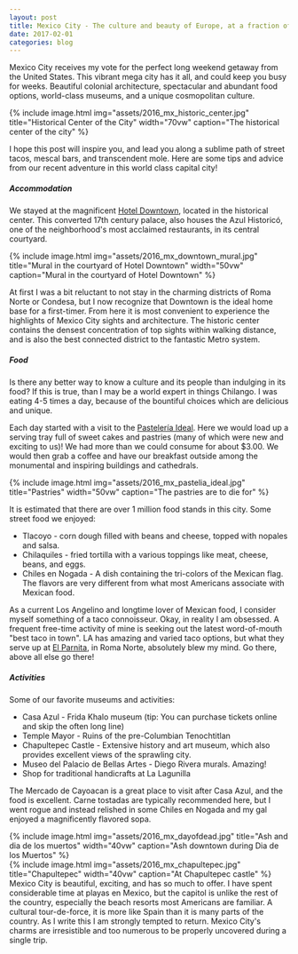 ```yaml
---
layout: post
title: Mexico City - The culture and beauty of Europe, at a fraction of the cost
date: 2017-02-01
categories: blog
---
```


Mexico City receives my vote for the perfect long weekend getaway from the United States.
This vibrant mega city has it all, and could keep you busy for weeks. 
Beautiful colonial architecture, spectacular and abundant food options, world-class museums, 
and a unique cosmopolitan culture.

{% include image.html img="assets/2016_mx_historic_center.jpg" title="Historical Center of the City" 
    width="70vw" caption="The historical center of the city" %}

I hope this post will inspire you, and lead you along a sublime path of street tacos, mescal bars, 
and transcendent mole.
Here are some tips and advice from our recent adventure in this world class capital city!

##### Accommodation

We stayed at the magnificent [Hotel Downtown](https://www.downtownmexico.com/), 
located in the historical center. This converted 17th century palace, 
also houses the Azul Historic&#243;, one of the neighborhood's 
most acclaimed restaurants, in its central courtyard.

{% include image.html img="assets/2016_mx_downtown_mural.jpg" 
    title="Mural in the courtyard of Hotel Downtown" 
    width="50vw" caption="Mural in the courtyard of Hotel Downtown" %}

At first I was a bit reluctant to not stay in the charming districts of Roma Norte or Condesa, but 
I now recognize that Downtown is the ideal home base for a first-timer. From here it is most
convenient to experience the highlights of Mexico City sights and architecture. 
The historic center contains the densest concentration of top sights within walking distance, 
and is also the best connected district to the fantastic Metro system. 

##### Food

Is there any better way to know a culture and its people than indulging in its food? 
If this is true, than I may be a world expert in things Chilango. I was eating 4-5 times a day, 
because of the bountiful choices which are delicious and unique. 

Each day started with a visit to the [Pasteler&iacute;a Ideal](http://pasteleriaideal.com.mx/). 
Here we would load up a serving tray full of sweet cakes and pastries 
(many of which were new and exciting to us)! 
We had more than we could consume for about $3.00. We would then grab a coffee and have our 
breakfast outside among the monumental and inspiring buildings and cathedrals.

{% include image.html img="assets/2016_mx_pastelia_ideal.jpg" title="Pastries" 
    width="50vw" caption="The pastries are to die for" %}

It is estimated that there are over 1 million food stands in this city.
Some street food we enjoyed:

* Tlacoyo - corn dough filled with beans and cheese, topped with nopales and salsa.
* Chilaquiles - fried tortilla with a various toppings like meat, cheese, beans, and eggs. 
* Chiles en Nogada - A dish containing the tri-colors of the Mexican flag. The flavors are very different 
  from what most Americans associate with Mexican food.

As a current Los Angelino and longtime lover of Mexican food, I consider myself something of a taco 
connoisseur. Okay, in reality I am obsessed. A frequent free-time activity of mine is seeking out the 
latest word-of-mouth "best taco in town". LA has amazing and varied taco options, but what they serve up
at [El Parnita](elparnita.com), in Roma Norte, absolutely blew my mind. Go there, above all else go there!

##### Activities

Some of our favorite museums and activities:

* Casa Azul - Frida Khalo museum (tip: You can purchase tickets online and skip the often long line)
* Temple Mayor - Ruins of the pre-Columbian Tenochtitlan
* Chapultepec Castle - Extensive history and art museum, which also provides excellent views of the sprawling city.
* Museo del Palacio de Bellas Artes - Diego Rivera murals. Amazing!
* Shop for traditional handicrafts at La Lagunilla

The Mercado de Cayoacan is a great place to visit after Casa Azul, and the food is excellent. 
Carne tostadas are typically recommended here, but I went rogue and instead relished in some 
Chiles en Nogada and my gal enjoyed a magnificently flavored sopa.

<div id="left">
{% include image.html img="assets/2016_mx_dayofdead.jpg" title="Ash and dia de los muertos" 
    width="40vw" caption="Ash downtown during Dia de los Muertos" %}
</div>
<div id="right">
{% include image.html img="assets/2016_mx_chapultepec.jpg" title="Chapultepec" 
    width="40vw" caption="At Chapultepec castle" %}
</div>

<div id="body">
Mexico City is beautiful, exciting, and has so much to offer. I have spent considerable time at 
playas en Mexico, but the capitol is unlike the rest of the country, especially the beach resorts 
most Americans are familiar. 
A cultural tour-de-force, it is more like Spain than it is many parts of the country. 
As I write this I am strongly tempted to return.
Mexico City's charms are irresistible and too numerous 
to be properly uncovered during a single trip. 
</div>
